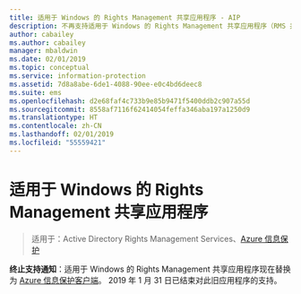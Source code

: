 ```yaml
---
title: 适用于 Windows 的 Rights Management 共享应用程序 - AIP
description: 不再支持适用于 Windows 的 Rights Management 共享应用程序（RMS 共享应用）。
author: cabailey
ms.author: cabailey
manager: mbaldwin
ms.date: 02/01/2019
ms.topic: conceptual
ms.service: information-protection
ms.assetid: 7d8a8abe-6de1-4088-90ee-e0c4bd6deec8
ms.suite: ems
ms.openlocfilehash: d2e68faf4c733b9e85b9471f5400ddb2c907a55d
ms.sourcegitcommit: 8558af7116f62414054feffa346aba197a1250d9
ms.translationtype: HT
ms.contentlocale: zh-CN
ms.lasthandoff: 02/01/2019
ms.locfileid: "55559421"
---
```

# <a name="rights-management-sharing-application-for-windows"></a>适用于 Windows 的 Rights Management 共享应用程序

>适用于：Active Directory Rights Management Services、[Azure 信息保护](https://azure.microsoft.com/pricing/details/information-protection)

**终止支持通知**：适用于 Windows 的 Rights Management 共享应用程序现在替换为 [Azure 信息保护客户端](aip-client.md)。 2019 年 1 月 31 日已结束对此旧应用程序的支持。
